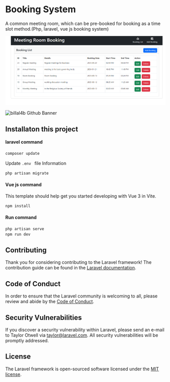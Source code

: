# Booking System
A common meeting room, which can be pre-booked for booking as a time slot method.(Php, laravel, vue js booking system)

![billal4b Github Banner](Screenshot.png)

![billal4b Github Banner](Screenshot-1.png)

## Installaton this project
#### laravel command
```sh
composer update
```
Update `.env ` file Information

```sh
php artisan migrate
```
#### Vue js command
This template should help get you started developing with Vue 3 in Vite.
```sh
npm install

```

#### Run command
```sh
php artisan serve
npm run dev

```
## Contributing

Thank you for considering contributing to the Laravel framework! The contribution guide can be found in the [Laravel documentation](https://laravel.com/docs/contributions).

## Code of Conduct

In order to ensure that the Laravel community is welcoming to all, please review and abide by the [Code of Conduct](https://laravel.com/docs/contributions#code-of-conduct).

## Security Vulnerabilities

If you discover a security vulnerability within Laravel, please send an e-mail to Taylor Otwell via [taylor@laravel.com](mailto:taylor@laravel.com). All security vulnerabilities will be promptly addressed.

## License

The Laravel framework is open-sourced software licensed under the [MIT license](https://opensource.org/licenses/MIT).
